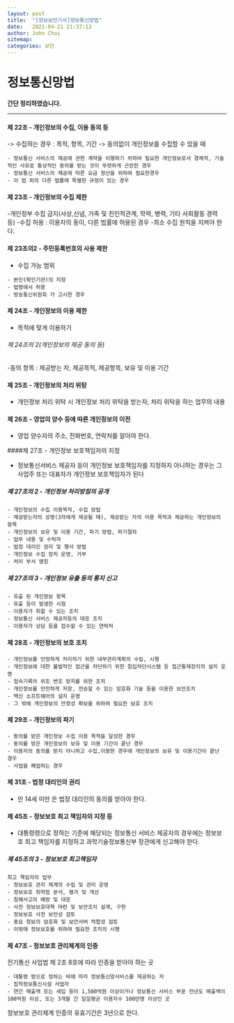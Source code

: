```yaml
---
layout: post
title:  "[정보보안기사]정보통신망법"
date:   2021-04-21 21:37:13
author: John Choi
sitemap:
categories: 보안
---
```


# 정보통신망법

__간단 정리하였습니다.__

---

#### 제 22조 - 개인정보의 수집, 이용 동의 등
-> 수집하는 경우 : 목적, 항목, 기간
-> 동의없이 개인정보를 수집할 수 있을 때


```
- 정보통신 서비스의 제공에 관한 계약을 이행하기 위하여 필요한 개인정보로서 경제적, 기술적인 사유로 통상적인 동의를 받는 것이 뚜렷하게 곤란한 경우
- 정보통신 서비스의 제공에 따른 요금 정산을 위하여 필요한경우
- 이 법 외의 다른 법률에 특별한 규정이 있는 경우
```


#### 제 23조 - 개인정보의 수집 제한 

-개인정부 수집 금지(사상,신념, 가족 및 친인척관계, 학력, 병력, 기타 사회활동 경력 등)
-수집 허용 : 이용자의 동이, 다른 법률에 허용된 경우
-최소 수집 원칙을 지켜야 한다.

#### 제 23조의2  - 주민등록번호의 사용 제한
- 수집 가능 범위 

```
- 본인(확인기관)의 지정
- 법령에서 허용
- 방송통신위원회 가 고시한 경우
```


#### 제 24조 - 개인정보의 이용 제한
- 목적에 맞게 이용하기

###### 제 24조의 2(개인정보의 제공 동의 등)
-동의 항목 : 제공받는 자, 제공목적, 제공항목, 보유 및 이용 기간

#### 제 25조 - 개인정보의 처리 위탕
- 개인정보 처리 위탁 시 개인정보 처리 위탁을 받는자, 처리 위탁을 하는 업무의 내용

#### 제 26조  - 영업의 양수 등에 따른 개인정보의 이전
- 영업 양수자의 주소, 전화번호, 연락처를 알아야 한다.

####제 27조  - 개인정보 보호책임자의 지정
- 정보통신서비스 제공자 등이 개인정보 보호책임자를 지정하지 아니하는 경우는 그 사업주 또는 대표자가 개인정보 보호책임자가 된다

##### 제 27조의 2 - 개인정보 처리방침의 공개
```
- 개인정보의 수집 이용목적, 수집 방법
- 제공받는자의 성명(3자에게 제공될 때), 제공받는 자의 이용 목적과 제공하는 개인정보의 항목
- 개인정보의 보유 및 이용 기간, 파기 방법, 파기절차
- 업무 내용 및 수탁자
- 법정 대리인 권리 및 행사 방법
- 개인정보 수집 장치 운영, 거부
- 처리 부서 명칭
```

##### 제 27조의 3  - 개인정보 유출 등의 통지 신고

```
- 유출 된 개인정보 항목
- 유출 등이 발생한 시점
- 이용자가 취할 수 있는 조치
- 정보통신 서비스 제공자등의 대응 조치
- 이용자가 상담 등을 접수할 수 있는 연락처
```


#### 제 28조 - 개인정보의 보호 조치

```
- 개인정보를 안정하게 처리하기 위한 내부관리계획의 수립, 시행
- 개인정보에 대한 불법적인 접근을 차단하기 위한 침입차단시스템 등 접근통제장치의 설치 운영
- 접속기록의 위조 변조 방지를 위한 조치
- 개인정보를 안전하게 저장, 전송할 수 있는 암호화 기술 등을 이용한 보안조치
- 백신 소프트웨어의 설치 운영
- 그 밖에 개인정보의 안정성 확보를 위하여 필요한 보호 조치
```

#### 제 29조 - 개인정보의 파기

```
- 동의를 받은 개인정보 수집 이용 목적을 달성한 경우
- 동의를 방은 개인정보의 보유 및 이용 기간이 끝난 경우
- 이용자의 동의를 받지 아니하고 수집,이용한 경우에 개인정보의 보유 및 이용기간이 끝난 경우
- 사업을 폐업하는 경우
```

#### 제 31조  - 법정 대리인의 권리
- 만 14세 미만 은 법정 대리인의 동의를 받아야 한다.

#### 제 45조 - 정보보호 최고 책임자의 지정 등
- 대통령령으로 정하는 기준에 해당되는 정보통신 서비스 제공자의 경우에는 정보보호 최고 책임자를 지정하고 과학기술정보통신부 장관에게 신고해야 한다.

##### 제 45조의 3 - 정보보호 최고책임자

```
최고 책임자의 업무
- 정보보호 관리 체계의 수립 및 관리 운영
- 정보보호 취약점 분석, 평가 및 개선
- 침해사고의 예방 및 대응
- 사전 정보보호대책 마련 및 보안조치 설계, 구현
- 정보보호 사전 보안성 검토
- 중요 정보의 암호화 및 보안서버 적합성 검토
- 이밖에 정보보호를 위하여 필요한 조치의 시행
```


#### 제 47조 - 정보보호 관리체계의 인증
전기통신 사업법 제 2조 8호에 따라 인증을 받아야 하는 곳

```
- 대통령 령으로 정하는 바에 따라 정보통신망서비스를 제공하는 자
- 집적정보통신시설 사업자
- 연간 매출액 또는 세입 등이 1,500억원 이상이거나 정보통신 서비스 부문 전년도 매출액이 100억원 이상, 또는 3개월 간 일일평균 이용자수 100만명 이상인 곳
```


정보보호 관리체계 인증의 유효기간은 3년으로 한다.

